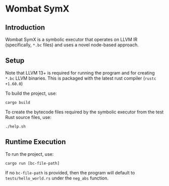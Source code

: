 # Wombat SymX

## Introduction

Wombat SymX is a symbolic executor that operates on LLVM IR (specifically, `*.bc` files) and uses a novel node-based approach.

## Setup

Note that LLVM 13+ is required for running the program and for creating `*.bc` LLVM binaries. This is packaged with the latest rust compiler (`rustc +1.60.0`)

To build the project, use:
```
cargo build
```
To create the bytecode files required by the symbolic executor from the test Rust source files, use:
```
./help.sh
```

## Runtime Execution

To run the project, use:
```
cargo run [bc-file-path]
```

If no `bc-file-path` is provided, then the program will default to `tests/hello_world.rs` under the `neg_abs` function.